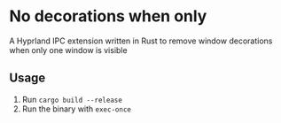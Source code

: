 # No decorations when only

A Hyprland IPC extension written in Rust to remove window decorations when only one window is visible

## Usage

1. Run `cargo build --release`
2. Run the binary with `exec-once`
